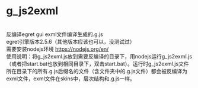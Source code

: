 # g_js2exml
<br>反编译egret gui exml文件编译生成的.g.js
<br>egret引擎版本2.5.6（其他版本应该也可以，没测试过）
<br>需要安装nodejs环境 https://nodejs.org/en/
<br>使用说明：将g_js2exml.js放到需要反编译的目录下，用nodejs运行g_js2exml.js（或者把start.bat也放到相同目录下，双击start.bat）。运行时g_js2exml.js文件所在目录下的所有.g.js后缀名的文件（含文件夹中的.g.js文件）都会被反编译为exml文件，exml文件在skins中，层次结构和.g.js一样。
